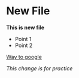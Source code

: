 # New File

**This is new file**

- Point 1
- Point 2

[Way to google](www.google.com)

_This change is for practice_
